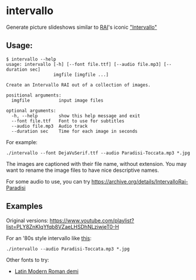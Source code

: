 # intervallo

Generate picture slideshows similar to
[RAI](https://en.wikipedia.org/wiki/RAI)'s iconic
["Intervallo"](https://it.wikipedia.org/wiki/Intervallo_(televisione))

## Usage:

```
$ intervallo --help
usage: intervallo [-h] [--font file.ttf] [--audio file.mp3] [--duration sec]
                  imgfile [imgfile ...]

Create an Intervallo RAI out of a collection of images.

positional arguments:
  imgfile           input image files

optional arguments:
  -h, --help        show this help message and exit
  --font file.ttf   Font to use for subtitles
  --audio file.mp3  Audio track
  --duration sec    Time for each image in seconds
```

For example:

```
./intervallo --font DejaVuSerif.ttf --audio Paradisi-Toccata.mp3 *.jpg
```

The images are captioned with their file name, without extension. You may want
to rename the image files to have nice descriptive names.

For some audio to use, you can try <https://archive.org/details/IntervalloRai-Paradisi>

## Examples

Original versions:
<https://www.youtube.com/playlist?list=PLY8ZnKIqYfqb8VZaeLHSDhNLziwjeT0-H>

For an '80s style intervallo like [this](https://www.youtube.com/watch?v=_ACoU8fRyEw&list=PLY8ZnKIqYfqb8VZaeLHSDhNLziwjeT0-H&index=2):
```
./intervallo --audio Paradisi-Toccata.mp3 *.jpg
```

Other fonts to try:

 * [Latin Modern Roman demi](https://www.fontsquirrel.com/fonts/Latin-Modern-Roman)
